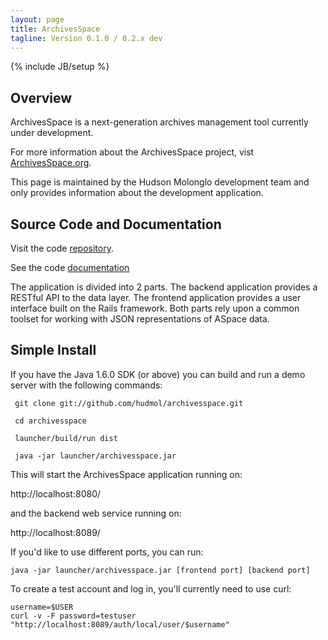 ```yaml
---
layout: page
title: ArchivesSpace
tagline: Version 0.1.0 / 0.2.x dev
---
```

{% include JB/setup %}


## Overview

ArchivesSpace is a next-generation archives management tool currently under development.  

For more information about the ArchivesSpace project, vist [ArchivesSpace.org](http://www.archivesspace.org/about/).  

This page is maintained by the Hudson Molonglo development team and only provides information about the development application.

## Source Code and Documentation
     
Visit the code [repository](https://github.com/hudmol/archivesspace/).

See the code [documentation](doc/)

The application is divided into 2 parts. The backend application provides a RESTful API to the data layer. The frontend application provides a user interface built on the Rails framework. Both parts rely upon a common toolset for working with JSON representations of ASpace data.
    
## Simple Install

If you have the Java 1.6.0 SDK (or above) you can build and run a demo
server with the following commands:

     git clone git://github.com/hudmol/archivesspace.git

     cd archivesspace

     launcher/build/run dist

     java -jar launcher/archivesspace.jar

This will start the ArchivesSpace application running on:

  http://localhost:8080/

and the backend web service running on:

  http://localhost:8089/

If you'd like to use different ports, you can run:

    java -jar launcher/archivesspace.jar [frontend port] [backend port]

To create a test account and log in, you'll currently need to use
curl:

    username=$USER
    curl -v -F password=testuser "http://localhost:8089/auth/local/user/$username"




